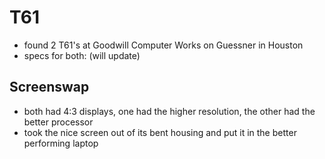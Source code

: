 # T61
* found 2 T61's at Goodwill Computer Works on Guessner in Houston
* specs for both: (will update)

## Screenswap
* both had 4:3 displays, one had the higher resolution, the other had the better processor
* took the nice screen out of its bent housing and put it in the better performing laptop
